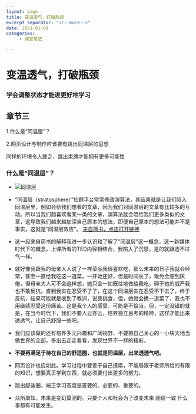 ```yaml
---
layout: page
title: 变温透气，打破瓶颈
excerpt_separator: "<!--more-->"
date: 2021-01-09
categories:
     - 课堂笔记

---
```


# 变温透气，打破瓶颈
### 学会调整状态才能进更好地学习
## 章节三
<!--more-->
1.什么是“同温层”？

2.网页设计与制作应该要有跳出同温层的思想

同样的环境令人疲乏，跳出束缚才能拥有更多可能性
### 什么是“同温层”？
- ![同温层](https://gitee.com/EdisonQXF/entertainment-and-design-ted/raw/master/Images/%E5%90%8C%E6%B8%A9.png "在这里输入图片标题")
- “同温层（stratosphere）”社群平台常常修改演算法，其结果就是让我们陷入同温层里，例如会给我们想看的文章，因为我们对同温层的文章有比较多的互动。所以当我们越喜欢看某一类的文章，演算法就会喂给我们更多类似的文章，这导致我们越来越加深自己原本的想法，即便自己原本的想法可能并不是事实，这就是“同温层效应”。
[来自简书，点击打开链接](https://www.jianshu.com/p/f4d8a39c1819)

- 这一段来自简书的解释我进一步认识和了解了"同温层"这一概念，这一新媒体时代下的概念。上课所看的TED内容相结合，我陷入了沉思，是的就跟透不过气一样。
- 就好像我跟我的母亲大人说了一样菜品我很喜欢吃，那么未来的日子我就会经常，甚至一直给我吃这一道菜，一开始还好，但是时间长了，难免会感到厌倦，但母亲大人可不会这样想，她只会一如既往地做给我吃，碍于她的威严我也不敢反抗。直到我实在忍受不了了，在这个同温层实在忍受不下去了，终于反抗，结果可能就是收到了教训，说我挑食，但，她就会换一道菜了，我也不用继续忍受这份痛苦。这是我个人的感受，可能是不恰当。但，一定没错的就是，在当今时代下，我们不要人云亦云，培养独立思考的精神，这样才能出来透透气，让自己舒服一些吧。


- 我们应该做的还有培养多元兴趣和广阔视野，不要把自己关心的一小块天地当做世界的全部。多出去走走看看，发现世界不一样的精彩。

-  **不要再满足于待在自己的舒适圈，也就是同温层，出来透透气吧。** 
- 网页设计也应如此。学习过程中要善于自己摸索，不能局限于老师所给的有限的知识，想要真正学到东西，就必须要付出更多的努力。
- 跳出舒适圈，端正学习态度是首要的、必要的、重要的。
- 众所周知，未来是变幻莫测的。只要个人和社会为了改变未来 团结一致 什么事都有可能发生。
